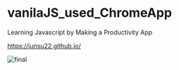 # vanilaJS_used_ChromeApp

Learning Javascript by Making a Productivity App


https://junsu22.github.io/

![final](https://user-images.githubusercontent.com/96895747/169644742-30f48b5f-deb2-44b6-8edf-5b9cf7b9b6e7.PNG)
